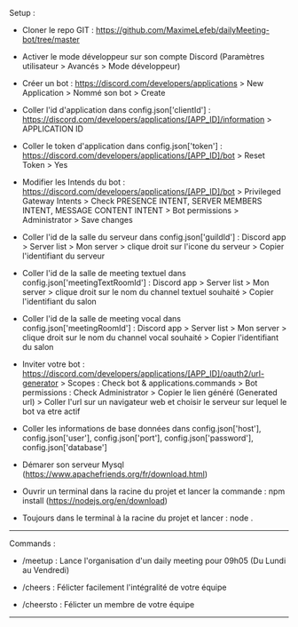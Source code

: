 Setup :

- Cloner le repo GIT : https://github.com/MaximeLefeb/dailyMeeting-bot/tree/master

- Activer le mode développeur sur son compte Discord (Paramètres utilisateur > Avancés > Mode développeur)

- Créer un bot : https://discord.com/developers/applications > New Application > Nommé son bot > Create

- Coller l'id d'application dans config.json['clientId'] : https://discord.com/developers/applications/[APP_ID]/information > APPLICATION ID

- Coller le token d'application dans config.json['token'] : https://discord.com/developers/applications/[APP_ID]/bot > Reset Token > Yes

- Modifier les Intends du bot : https://discord.com/developers/applications/[APP_ID]/bot > Privileged Gateway Intents > Check PRESENCE INTENT, SERVER MEMBERS INTENT, MESSAGE CONTENT INTENT > Bot permissions > Administrator > Save changes

- Coller l'id de la salle du serveur dans config.json['guildId'] : Discord app > Server list > Mon server > clique droit sur l'icone du serveur > Copier l'identifiant du serveur

- Coller l'id de la salle de meeting textuel dans config.json['meetingTextRoomId'] : Discord app > Server list > Mon server > clique droit sur le nom du channel textuel souhaité > Copier l'identifiant du salon

- Coller l'id de la salle de meeting vocal dans config.json['meetingRoomId'] : Discord app > Server list > Mon server > clique droit sur le nom du channel vocal souhaité > Copier l'identifiant du salon

- Inviter votre bot : https://discord.com/developers/applications/[APP_ID]/oauth2/url-generator > Scopes : Check bot & applications.commands > Bot permissions : Check Administrator > Copier le lien généré (Generated url) > Coller l'url sur un navigateur web et choisir le serveur sur lequel le bot va etre actif

- Coller les informations de base données dans config.json['host'], config.json['user'], config.json['port'], config.json['password'], config.json['database']

- Démarer son serveur Mysql (https://www.apachefriends.org/fr/download.html)

- Ouvrir un terminal dans la racine du projet et lancer la commande : npm install (https://nodejs.org/en/download)

- Toujours dans le terminal à la racine du projet et lancer : node .

---

Commands :

- /meetup : Lance l'organisation d'un daily meeting pour 09h05 (Du Lundi au Vendredi)

- /cheers : Félicter facilement l'intégralité de votre équipe

- /cheersto : Félicter un membre de votre équipe

---
